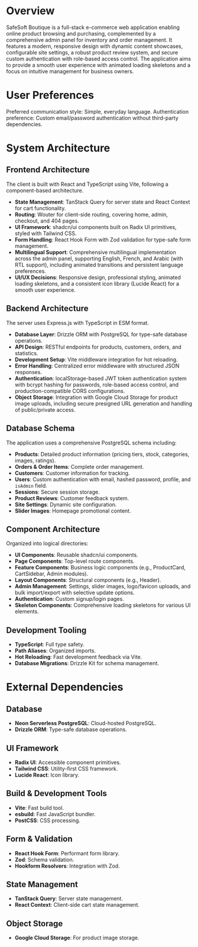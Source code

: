 # Overview
SafeSoft Boutique is a full-stack e-commerce web application enabling online product browsing and purchasing, complemented by a comprehensive admin panel for inventory and order management. It features a modern, responsive design with dynamic content showcases, configurable site settings, a robust product review system, and secure custom authentication with role-based access control. The application aims to provide a smooth user experience with animated loading skeletons and a focus on intuitive management for business owners.

# User Preferences
Preferred communication style: Simple, everyday language.
Authentication preference: Custom email/password authentication without third-party dependencies.

# System Architecture

## Frontend Architecture
The client is built with React and TypeScript using Vite, following a component-based architecture.
- **State Management**: TanStack Query for server state and React Context for cart functionality.
- **Routing**: Wouter for client-side routing, covering home, admin, checkout, and 404 pages.
- **UI Framework**: shadcn/ui components built on Radix UI primitives, styled with Tailwind CSS.
- **Form Handling**: React Hook Form with Zod validation for type-safe form management.
- **Multilingual Support**: Comprehensive multilingual implementation across the admin panel, supporting English, French, and Arabic (with RTL support), including animated transitions and persistent language preferences.
- **UI/UX Decisions**: Responsive design, professional styling, animated loading skeletons, and a consistent icon library (Lucide React) for a smooth user experience.

## Backend Architecture
The server uses Express.js with TypeScript in ESM format.
- **Database Layer**: Drizzle ORM with PostgreSQL for type-safe database operations.
- **API Design**: RESTful endpoints for products, customers, orders, and statistics.
- **Development Setup**: Vite middleware integration for hot reloading.
- **Error Handling**: Centralized error middleware with structured JSON responses.
- **Authentication**: localStorage-based JWT token authentication system with bcrypt hashing for passwords, role-based access control, and production-compatible CORS configurations.
- **Object Storage**: Integration with Google Cloud Storage for product image uploads, including secure presigned URL generation and handling of public/private access.

## Database Schema
The application uses a comprehensive PostgreSQL schema including:
- **Products**: Detailed product information (pricing tiers, stock, categories, images, ratings).
- **Orders & Order Items**: Complete order management.
- **Customers**: Customer information for tracking.
- **Users**: Custom authentication with email, hashed password, profile, and `isAdmin` field.
- **Sessions**: Secure session storage.
- **Product Reviews**: Customer feedback system.
- **Site Settings**: Dynamic site configuration.
- **Slider Images**: Homepage promotional content.

## Component Architecture
Organized into logical directories:
- **UI Components**: Reusable shadcn/ui components.
- **Page Components**: Top-level route components.
- **Feature Components**: Business logic components (e.g., ProductCard, CartSidebar, Admin modules).
- **Layout Components**: Structural components (e.g., Header).
- **Admin Management**: Settings, slider images, logo/favicon uploads, and bulk import/export with selective update options.
- **Authentication**: Custom signup/login pages.
- **Skeleton Components**: Comprehensive loading skeletons for various UI elements.

## Development Tooling
- **TypeScript**: Full type safety.
- **Path Aliases**: Organized imports.
- **Hot Reloading**: Fast development feedback via Vite.
- **Database Migrations**: Drizzle Kit for schema management.

# External Dependencies

## Database
- **Neon Serverless PostgreSQL**: Cloud-hosted PostgreSQL.
- **Drizzle ORM**: Type-safe database operations.

## UI Framework
- **Radix UI**: Accessible component primitives.
- **Tailwind CSS**: Utility-first CSS framework.
- **Lucide React**: Icon library.

## Build & Development Tools
- **Vite**: Fast build tool.
- **esbuild**: Fast JavaScript bundler.
- **PostCSS**: CSS processing.

## Form & Validation
- **React Hook Form**: Performant form library.
- **Zod**: Schema validation.
- **Hookform Resolvers**: Integration with Zod.

## State Management
- **TanStack Query**: Server state management.
- **React Context**: Client-side cart state management.

## Object Storage
- **Google Cloud Storage**: For product image storage.